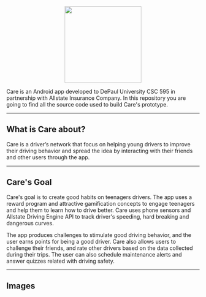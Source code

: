 <center><img src="https://cloud.githubusercontent.com/assets/7515790/14259295/e749c066-fa6b-11e5-941d-58f67307cba9.png" width="200"/></center>

Care is an Android app developed to DePaul University CSC 595 in partnership with Allstate Insurance Company. In this repository you are going to find all the source code used to build Care's prototype.

----------

What is Care about?
-------------
Care is a driver’s network that focus on helping young drivers to improve their driving behavior and spread the idea by interacting with their friends and other users through the app. 

----------

Care's Goal
-------------
Care's goal is to create good habits on teenagers drivers. The app uses a reward program and attractive gamification concepts to engage teenagers and help them to learn how to drive better. Care uses phone sensors and Allstate Driving Engine API to track driver's speeding, hard breaking and dangerous curves. 

The app produces challenges to stimulate good driving behavior, and the user earns points for being a good driver. Care also allows users to challenge their friends, and rate other drivers based on the data collected during their trips. The user can also schedule maintenance alerts and answer quizzes related with driving safety.

----------

Images
-------------
